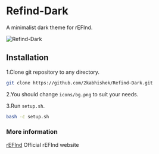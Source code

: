 # Refind-Dark

A minimalist dark theme for rEFInd.

![Refind-Dark](https://i.imgur.com/Czhbdot.png)

## Installation

1.Clone git repository to any directory.

```bash
git clone https://github.com/2kabhishek/Refind-Dark.git
```

2.You should change `icons/bg.png` to suit your needs.

3.Run `setup.sh`.

```bash
bash -c setup.sh
```

### More information

[rEFInd](http://www.rodsbooks.com/refind/) Official rEFInd website

